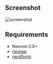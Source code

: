 ## Screenshot

![screenshot](https://github.com/bitterteasweetorange/nvim/blob/main/screenshot.png)

## Requirements

- Neovim 0.8+
- [ripgrep](https://github.com/BurntSushi/ripgrep)
- [nerdfonts](https://www.nerdfonts.com/)
